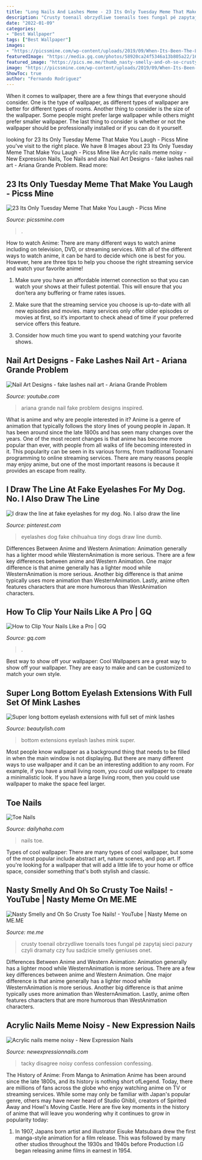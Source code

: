 ```yaml
---
title: "Long Nails And Lashes Meme - 23 Its Only Tuesday Meme That Make You Laugh"
description: "Crusty toenail obrzydliwe toenails toes fungal pé zapytaj sieci pazury czyli dramaty czy fuu sadzicie smelly geniuses onet"
date: "2022-01-09"
categories:
- "Best Wallpaper"
tags: ["Best Wallpaper"]
images:
- "https://picssmine.com/wp-content/uploads/2019/09/When-Its-Been-The-Longest-Its-Only-Tuesday-Meme.png"
featuredImage: "https://media.gq.com/photos/58920ca24f5346a13b805a22/16:9/pass/gq-how-to-clip-nails.jpg"
featured_image: "https://pics.me.me/thumb_nasty-smelly-and-oh-so-crusty-toe-nails-youtube-50537134.png"
image: "https://picssmine.com/wp-content/uploads/2019/09/When-Its-Been-The-Longest-Its-Only-Tuesday-Meme.png"
ShowToc: true
author: "Fernando Rodriguez"
---
```



When it comes to wallpaper, there are a few things that everyone should consider. One is the type of wallpaper, as different types of wallpaper are better for different types of rooms. Another thing to consider is the size of the wallpaper. Some people might prefer large wallpaper while others might prefer smaller wallpaper. The last thing to consider is whether or not the wallpaper should be professionally installed or if you can do it yourself.

	

		
looking for 23 Its Only Tuesday Meme That Make You Laugh - Picss Mine you've visit to the right place. We have 8 Images about 23 Its Only Tuesday Meme That Make You Laugh - Picss Mine like Acrylic nails meme noisy - New Expression Nails, Toe Nails and also Nail Art Designs - fake lashes nail art - Ariana Grande Problem. Read more:
		
    
## 23 Its Only Tuesday Meme That Make You Laugh - Picss Mine

<img loading=lazy src="https://picssmine.com/wp-content/uploads/2019/09/When-Its-Been-The-Longest-Its-Only-Tuesday-Meme.png" onerror="this.onerror=null;this.src='https://tse4.mm.bing.net/th?id=OIP.zQgYM_d5N6xcYCy5t5qoHwAAAA&amp;pid=15.1';" alt="23 Its Only Tuesday Meme That Make You Laugh - Picss Mine">

_Source: picssmine.com_

>. 

	

How to watch Anime: There are many different ways to watch anime including on television, DVD, or streaming services.
With all of the different ways to watch anime, it can be hard to decide which one is best for you. However, here are three tips to help you choose the right streaming service and watch your favorite anime!
1. Make sure you have an affordable internet connection so that you can watch your shows at their fullest potential. This will ensure that you don’tera any buffering or frame rates issues.

2. Make sure that the streaming service you choose is up-to-date with all new episodes and movies. many services only offer older episodes or movies at first, so it’s important to check ahead of time if your preferred service offers this feature.

3. Consider how much time you want to spend watching your favorite shows.

    
## Nail Art Designs - Fake Lashes Nail Art - Ariana Grande Problem

<img loading=lazy src="http://i.ytimg.com/vi/AkrwDm796MU/maxresdefault.jpg" onerror="this.onerror=null;this.src='https://tse3.mm.bing.net/th?id=OIP.h1CWuY_SvWuPkOYVQDSc4QHaEK&amp;pid=15.1';" alt="Nail Art Designs - fake lashes nail art - Ariana Grande Problem">

_Source: youtube.com_

>ariana grande nail fake problem designs inspired. 

	

What is anime and why are people interested in it?
Anime is a genre of animation that typically follows the story lines of young people in Japan. It has been around since the late 1800s and has seen many changes over the years. One of the most recent changes is that anime has become more popular than ever, with people from all walks of life becoming interested in it. This popularity can be seen in its various forms, from traditional Toonami programming to online streaming services. There are many reasons people may enjoy anime, but one of the most important reasons is because it provides an escape from reality.

    
## I Draw The Line At Fake Eyelashes For My Dog. No. I Also Draw The Line

<img loading=lazy src="https://i.pinimg.com/736x/e2/34/f8/e234f82e163f8d27ba98e873abc45430--fake-eyelashes-tiny-dog.jpg" onerror="this.onerror=null;this.src='https://tse4.mm.bing.net/th?id=OIP.WnQFeGWjt1nOgtwTEV_aKQHaHa&amp;pid=15.1';" alt="I draw the line at fake eyelashes for my dog. No. I also draw the line">

_Source: pinterest.com_

>eyelashes dog fake chihuahua tiny dogs draw line dumb. 

	

Differences Between Anime and Western Animation: Animation generally has a lighter mood while WesternAnimation is more serious.
There are a few key differences between anime and Western Animation. One major difference is that anime generally has a lighter mood while WesternAnimation is more serious. Another big difference is that anime typically uses more animation than WesternAnimation. Lastly, anime often features characters that are more humorous than WestAnimation characters.

    
## How To Clip Your Nails Like A Pro | GQ

<img loading=lazy src="https://media.gq.com/photos/58920ca24f5346a13b805a22/16:9/pass/gq-how-to-clip-nails.jpg" onerror="this.onerror=null;this.src='https://tse2.mm.bing.net/th?id=OIP.CCBpPG9Yqx-8RyNkw8sUQgHaEK&amp;pid=15.1';" alt="How to Clip Your Nails Like a Pro | GQ">

_Source: gq.com_

>. 

	

Best way to show off your wallpaper:
Cool Wallpapers are a great way to show off your wallpaper. They are easy to make and can be customized to match your own style.

    
## Super Long Bottom Eyelash Extensions With Full Set Of Mink Lashes

<img loading=lazy src="http://dy6g3i6a1660s.cloudfront.net/VXshzQ4zvYJo23MgVJ0J0geACgA/tl-8d/super-long-bottom-eyelash-extensions-with-full-set-of-mink-lashes.jpg" onerror="this.onerror=null;this.src='https://tse3.mm.bing.net/th?id=OIP.19RCJjjU8NzrXzjqa1-UOgHaJ4&amp;pid=15.1';" alt="Super long bottom eyelash extensions with full set of mink lashes">

_Source: beautylish.com_

>bottom extensions eyelash lashes mink super. 

	

Most people know wallpaper as a background thing that needs to be filled in when the main window is not displaying. But there are many different ways to use wallpaper and it can be an interesting addition to any room. For example, if you have a small living room, you could use wallpaper to create a minimalistic look. If you have a large living room, then you could use wallpaper to make the space feel larger.

    
## Toe Nails

<img loading=lazy src="http://www.dailyhaha.com/_pics/toe-nails.jpg" onerror="this.onerror=null;this.src='https://tse3.mm.bing.net/th?id=OIP.r9-rMzscVnSoKnDQcp_PVgHaF5&amp;pid=15.1';" alt="Toe Nails">

_Source: dailyhaha.com_

>nails toe. 

	

Types of cool wallpaper:
There are many types of cool wallpaper, but some of the most popular include abstract art, nature scenes, and pop art. If you're looking for a wallpaper that will add a little life to your home or office space, consider something that's both stylish and classic.

    
## Nasty Smelly And Oh So Crusty Toe Nails! - YouTube | Nasty Meme On ME.ME

<img loading=lazy src="https://pics.me.me/thumb_nasty-smelly-and-oh-so-crusty-toe-nails-youtube-50537134.png" onerror="this.onerror=null;this.src='https://tse4.mm.bing.net/th?id=OIP.v-n6xXyUj-9P2ts1SLZ0FAAAAA&amp;pid=15.1';" alt="Nasty Smelly and Oh So Crusty Toe Nails! - YouTube | Nasty Meme on ME.ME">

_Source: me.me_

>crusty toenail obrzydliwe toenails toes fungal pé zapytaj sieci pazury czyli dramaty czy fuu sadzicie smelly geniuses onet. 

	

Differences Between Anime and Western Animation: Animation generally has a lighter mood while WesternAnimation is more serious.
There are a few key differences between anime and Western Animation. One major difference is that anime generally has a lighter mood while WesternAnimation is more serious. Another big difference is that anime typically uses more animation than WesternAnimation. Lastly, anime often features characters that are more humorous than WestAnimation characters.

    
## Acrylic Nails Meme Noisy - New Expression Nails

<img loading=lazy src="https://newexpressionnails.com/wp-content/uploads/2019/02/acrylic-nails-meme-noisy-1.png" onerror="this.onerror=null;this.src='https://tse1.mm.bing.net/th?id=OIP.lsbG2khpZ7RrhFkhsvMZnQHaKV&amp;pid=15.1';" alt="Acrylic nails meme noisy - New Expression Nails">

_Source: newexpressionnails.com_

>tacky disagree noisy confess confession confessing. 

	

The History of Anime: From Manga to Animation
Anime has been around since the late 1800s, and its history is nothing short ofLegend. Today, there are millions of fans across the globe who enjoy watching anime on TV or streaming services. While some may only be familiar with Japan's popular genre, others may have never heard of Studio Ghibli, creators of Spirited Away and Howl's Moving Castle. Here are five key moments in the history of anime that will leave you wondering why it continues to grow in popularity today:
1) In 1907, Japans born artist and illustrator Eisuke Matsubara drew the first manga-style animation for a film release. This was followed by many other studios throughout the 1930s and 1940s before Production I.G began releasing anime films in earnest in 1954.

